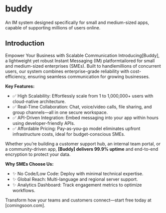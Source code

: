 # buddy
An IM system designed specifically for small and medium-sized apps, capable of supporting millions of users online.

## Introduction
 Empower Your Business with Scalable Communication​
 Introducing ​[Buddy], a lightweight yet robust ​Instant Messaging (IM) platform​ tailored for ​small and medium-sized enterprises (SMEs). Built to handle ​millions of concurrent users, our system combines enterprise-grade reliability with cost-efficiency, ensuring seamless communication for growing businesses.

**Key Features:​**
- ✅ ​High Scalability: Effortlessly scale from 1 to 1,000,000+ users with cloud-native architecture.
- ✅ ​Real-Time Collaboration: Chat, voice/video calls, file sharing, and group channels—all in one secure workspace.
- ✅ ​API-Driven Integration: Embed messaging into your app within hours using developer-friendly APIs.
- ✅ ​Affordable Pricing: Pay-as-you-go model eliminates upfront infrastructure costs, ideal for budget-conscious SMEs.

Whether you’re building a customer support hub, an internal team portal, or a community-driven app, ​**[Buddy]​ delivers ​99.9% uptime**​ and end-to-end encryption to protect your data.

**Why SMEs Choose Us:​**
- ✨ ​No Code/Low Code: Deploy with minimal technical expertise.
- ✨ ​Global Reach: Multi-language and regional server support.
- ✨ ​Analytics Dashboard: Track engagement metrics to optimize workflows.

Transform how your teams and customers connect—start free today​ at [comingsoon.com].

